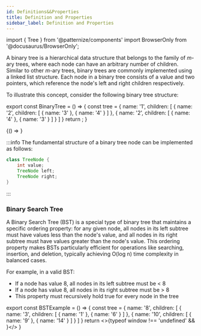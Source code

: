 ```yaml
--- 
id: Definitions&&Properties
title: Definition and Properties
sidebar_label: Definition and Properties
---
```


import { Tree } from '@patternize/components'
import BrowserOnly from '@docusaurus/BrowserOnly';

A binary tree is a hierarchical data structure that belongs to the family of *m*-ary trees, where each node can have an arbitrary number of children. Similar to other *m*-ary trees, binary trees are commonly implemented using a linked list structure. Each node in a binary tree consists of a value and two pointers, which reference the node's left and right children respectively.

To illustrate this concept, consider the following binary tree structure:

export const BinaryTree = () => {
    const tree = {
        name: '1',
        children: [
            {
                name: '2',
                children: [
                    {
                        name: '3'
                    },
                    {
                        name: '4'
                    }
                ]
            },
            {
                name: '2', 
                children: [
                    {
                        name: '4'
                    },
                    {
                        name: '3'
                    }
                ]
            }
        ]
    }
    return <Tree inputData={tree} maxHeight={250}/>;
}

<BrowserOnly>
    {() => <BinaryTree />}
</BrowserOnly>
<br/>

:::info
The fundamental structure of a binary tree node can be implemented as follows:

```java
class TreeNode {
    int value;
    TreeNode left;
    TreeNode right;
}
```

:::

### Binary Search Tree
A Binary Search Tree (BST) is a special type of binary tree that maintains a specific ordering property: for any given node, all nodes in its left subtree must have values less than the node's value, and all nodes in its right subtree must have values greater than the node's value. This ordering property makes BSTs particularly efficient for operations like searching, insertion, and deletion, typically achieving O(log n) time complexity in balanced cases.

For example, in a valid BST:
- If a node has value 8, all nodes in its left subtree must be < 8
- If a node has value 8, all nodes in its right subtree must be > 8
- This property must recursively hold true for every node in the tree


export const BSTExample = () => {
    const tree = {
        name: '8',
        children: [
            {
                name: '3',
                children: [
                    {
                        name: '1'
                    },
                    {
                        name: '6'
                    }
                ]
            },
            {
                name: '10',
                children: [
                    {
                        name: '9'
                    },
                    {
                        name: '14'
                    }
                ]
            }
        ]
    }
    return <>{typeof window !== 'undefined' &&  <Tree inputData={tree} maxHeight={250}/>}</>
}

<BSTExample />
